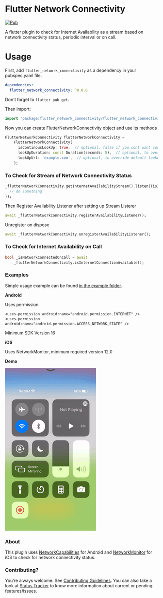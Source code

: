 # Flutter Network Connectivity

[![Pub](https://img.shields.io/badge/pub-v0.0.6-orange)](https://pub.dev/packages/flutter_network_connectivity)

A flutter plugin to check for Internet Availability as a stream based on network connectivity status, periodic interval or on call.

# Usage

First, add `flutter_network_connectivity` as a dependency in your pubspec.yaml file.

```yaml
dependencies:
  flutter_network_connectivity: ^0.0.6
```

Don't forget to `flutter pub get`.

Then import:

```dart
import 'package:flutter_network_connectivity/flutter_network_connectivity.dart';
```

Now you can create FlutterNetworkConnectivity object and use its methods

```dart
FlutterNetworkConnectivity flutterNetworkConnectivity =
    FlutterNetworkConnectivity(
	  isContinousLookUp: true,  // optional, false if you cont want continous lookup
	  lookUpDuration: const Duration(seconds: 5),  // optional, to override default lookup duration
	  lookUpUrl: 'example.com',  // optional, to override default lookup url
	);
```
### To Check for Stream of Network Connectivity Status
```dart
_flutterNetworkConnectivity.getInternetAvailabilityStream().listen((isInternetAvailable) {
  // do something
});
```

Then Register Availability Listener after setting up Stream Listerer

```dart
await _flutterNetworkConnectivity.registerAvailabilityListener();
```

Unregister on dispose

```dart
await _flutterNetworkConnectivity.unregisterAvailabilityListener();
```

### To Check for Internet Availability on Call

```dart
bool _isNetworkConnectedOnCall = await
    _flutterNetworkConnectivity.isInternetConnectionAvailable();
```

### Examples
Simple usage example can be found [in the example folder](example/lib/main.dart).

**Android**

Uses permission

```
<uses-permission android:name="android.permission.INTERNET" />
<uses-permission android:name="android.permission.ACCESS_NETWORK_STATE" />
```

Minimum SDK Version 16

**iOS**

Uses NetworkMonitor, minimum required version 12.0


**Demo**

![Screenshot](https://raw.githubusercontent.com/praveen-gm/flutter_network_connectivity/main/screenshots/demo.gif "Sample Gif")

### About
This plugin uses [NetworkCapabilities](https://developer.android.com/reference/android/net/NetworkCapabilities) for Android and [NetworkMonitor](https://developer.apple.com/documentation/network) for iOS to check for network connectivity status.


### Contributing?
You're always welcome. See [Contributing Guidelines](CONTRIBUTING.md). You can also take a look at [Status Tracker](https://github.com/praveen-gm/flutter_network_connectivity/projects/1) to know more information about current or pending features/issues.
